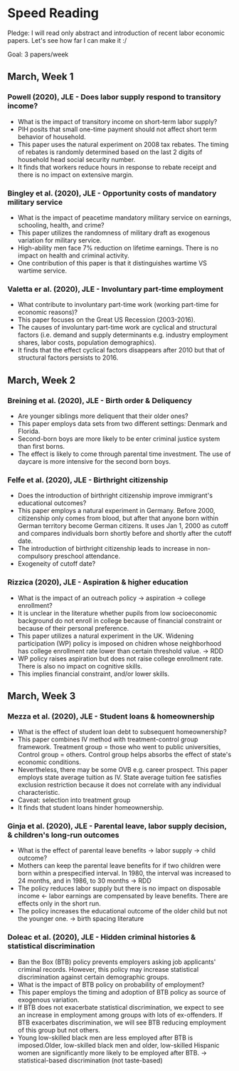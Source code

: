 # Speed Reading

Pledge: I will read only abstract and introduction of recent labor economic papers. Let's see how far I can make it :/

Goal: 3 papers/week

## March, Week 1
### Powell (2020), JLE - Does labor supply respond to transitory income?
- What is the impact of transitory income on short-term labor supply?
- PIH posits that small one-time payment should not affect short term behavior of household.
- This paper uses the natural experiment on 2008 tax rebates. The timing of rebates is randomly determined based on the last 2 digits of household head social security number.
- It finds that workers reduce hours in response to rebate receipt and there is no impact on extensive margin.

### Bingley et al. (2020), JLE - Opportunity costs of mandatory military service
- What is the impact of peacetime mandatory military service on earnings, schooling, health, and crime?
- This paper utilizes the randomness of military draft as exogenous variation for military service.
- High-ability men face 7% reduction on lifetime earnings. There is no impact on health and criminal activity.
- One contribution of this paper is that it distinguishes wartime VS wartime service.

### Valetta er al. (2020), JLE - Involuntary part-time employment
- What contribute to involuntary part-time work (working part-time for economic reasons)?
- This paper focuses on the Great US Recession (2003-2016).
- The causes of involuntary part-time work are cyclical and structural factors (i.e. demand and supply determinants e.g. industry employment shares, labor costs, population demographics).
- It finds that the effect cyclical factors disappears after 2010 but that of structural factors persists to 2016.

## March, Week 2
### Breining et al. (2020), JLE - Birth order & Deliquency
- Are younger siblings more deliquent that their older ones?
- This paper employs data sets from two different settings: Denmark and Florida.
- Second-born boys are more likely to be enter criminal justice system than first borns. 
- The effect is likely to come through parental time investment. The use of daycare is more intensive for the second born boys.

### Felfe et al. (2020), JLE - Birthright citizenship
- Does the introduction of birthright citizenship improve immigrant's educational outcomes?
- This paper employs a natural experiment in Germany. Before 2000, citizenship only comes from blood, but after that anyone born within German territory become German citizens. It uses Jan 1, 2000 as cutoff and compares individuals born shortly before and shortly after the cutoff date.
- The introduction of birthright citizenship leads to increase in non-compulsory preschool attendance.
- Exogeneity of cutoff date?

### Rizzica (2020), JLE - Aspiration & higher education
- What is the impact of an outreach policy &rarr; aspiration &rarr; college enrollment?
- It is unclear in the literature whether pupils from low socioeconomic background do not enroll in college because of financial constraint or because of their personal preference. 
- This paper utilizes a natural experiment in the UK. Widening participation (WP) policy is imposed on chidren whose neighborhood has college enrollment rate lower than certain threshold value. &rarr; RDD
- WP policy raises aspiration but does not raise college enrollment rate. There is also no impact on cognitive skills.
- This implies financial constraint, and/or lower skills.

## March, Week 3
### Mezza et al. (2020), JLE - Student loans & homeownership
- What is the effect of student loan debt to subsequent homeownership?
- This paper combines IV method with treatment-control group framework. Treatment group = those who went to public universities, Control group = others. Control group helps absorbs the effect of state's economic conditions. 
- Nevertheless, there may be some OVB e.g. career prospect. This paper employs state average tuition as IV. State average tuition fee satisfies exclusion restriction because it does not correlate with any individual characteristic. 
- Caveat: selection into treatment group
- It finds that student loans hinder homeownership.

### Ginja et al. (2020), JLE - Parental leave, labor supply decision, & children's long-run outcomes
- What is the effect of parental leave benefits &rarr; labor supply &rarr; child outcome?
- Mothers can keep the parental leave benefits for if two children were born within a prespecified interval. In 1980, the interval was increased to 24 months, and in 1986, to 30 months &rarr; RDD
- The policy reduces labor supply but there is no impact on disposable income &larr; labor earnings are compensated by leave benefits. There are effects only in the short run.
- The policy increases the educational outcome of the older child but not the younger one. &rarr; birth spacing literature

### Doleac et al. (2020), JLE - Hidden criminal histories & statistical discrimination
- Ban the Box (BTB) policy prevents employers asking job applicants' criminal records. However, this policy may increase statistical discrimination against certain demographic groups.
- What is the impact of BTB policy on probability of employment?
- This paper employs the timing and adoption of BTB policy as source of exogenous variation.
- If BTB does not exacerbate statistical discrimination, we expect to see an increase in employment among groups with lots of ex-offenders. If BTB exacerbates discrimination, we will see BTB reducing employment of this group but not others.
- Young low-skilled black men are less employed after BTB is imposed.Older, low-skilled black men and older, low-skilled Hispanic women are significantly more likely to be employed after BTB. &rarr; statistical-based discrimination (not taste-based)